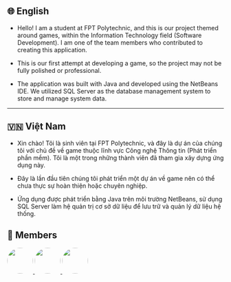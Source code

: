 ## 🌐 English

- Hello! I am a student at FPT Polytechnic, and this is our project themed around games, within the Information Technology field (Software Development). I am one of the team members who contributed to creating this application.

- This is our first attempt at developing a game, so the project may not be fully polished or professional.

- The application was built with Java and developed using the NetBeans IDE. We utilized SQL Server as the database management system to store and manage system data.

---

## 🇻🇳 Việt Nam

- Xin chào! Tôi là sinh viên tại FPT Polytechnic, và đây là dự án của chúng tôi với chủ đề về game thuộc lĩnh vực Công nghệ Thông tin (Phát triển phần mềm). Tôi là một trong những thành viên đã tham gia xây dựng ứng dụng này.

- Đây là lần đầu tiên chúng tôi phát triển một dự án về game nên có thể chưa thực sự hoàn thiện hoặc chuyên nghiệp.

- Ứng dụng được phát triển bằng Java trên môi trường NetBeans, sử dụng SQL Server làm hệ quản trị cơ sở dữ liệu để lưu trữ và quản lý dữ liệu hệ thống.

🌠 Members
---
<p>
  <a href="https://github.com/jacksonks0104">
    <img src="https://avatars.githubusercontent.com/jacksonks0104" width="60" height="60" style="border-radius: 100%; object-fit:cover;" />
  </a>
  <a href="https://github.com/Bill269">
    <img src="https://avatars.githubusercontent.com/Bill269" width="60" height="60" style="border-radius:50%; object-fit:cover;" />
  </a>
  <a href="https://github.com/hoengggg">
    <img src="https://avatars.githubusercontent.com/hoengggg" width="60" height="60" style="border-radius:50%; object-fit:cover;" />
  </a>
</p>
